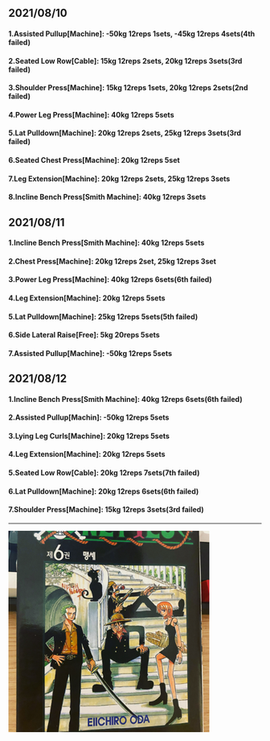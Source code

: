 ## 2021/08/10
#### 1.Assisted Pullup\[Machine\]: -50kg 12reps 1sets, -45kg 12reps 4sets(4th failed)
#### 2.Seated Low Row\[Cable\]: 15kg 12reps 2sets, 20kg 12reps 3sets(3rd failed)  
#### 3.Shoulder Press\[Machine\]: 15kg 12reps 1sets, 20kg 12reps 2sets(2nd failed)   
#### 4.Power Leg Press\[Machine\]: 40kg 12reps 5sets
#### 5.Lat Pulldown\[Machine\]: 20kg 12reps 2sets, 25kg 12reps 3sets(3rd failed)
#### 6.Seated Chest Press\[Machine\]: 20kg 12reps 5set
#### 7.Leg Extension\[Machine\]: 20kg 12reps 2sets, 25kg 12reps 3sets
#### 8.Incline Bench Press\[Smith Machine\]: 40kg 12reps 3sets


## 2021/08/11
#### 1.Incline Bench Press\[Smith Machine\]: 40kg 12reps 5sets
#### 2.Chest Press\[Machine\]: 20kg 12reps 2set, 25kg 12reps 3set 
#### 3.Power Leg Press\[Machine\]: 40kg 12reps 6sets(6th failed)
#### 4.Leg Extension\[Machine\]: 20kg 12reps 5sets
#### 5.Lat Pulldown\[Machine\]: 25kg 12reps 5sets(5th failed)
#### 6.Side Lateral Raise\[Free\]: 5kg 20reps 5sets
#### 7.Assisted Pullup\[Machine\]: -50kg 12reps 5sets


## 2021/08/12
#### 1.Incline Bench Press\[Smith Machine\]: 40kg 12reps 6sets(6th failed)
#### 2.Assisted Pullup\[Machin\]: -50kg 12reps 5sets  
#### 3.Lying Leg Curls\[Machine\]: 20kg 12reps 5sets
#### 4.Leg Extension\[Machine\]: 20kg 12reps 5sets
#### 5.Seated Low Row\[Cable\]: 20kg 12reps 7sets(7th failed)  
#### 6.Lat Pulldown\[Machine\]: 20kg 12reps 6sets(6th failed)
#### 7.Shoulder Press\[Machine\]: 15kg 12reps 3sets(3rd failed)

---
<img src='./_resources/__06.jpg' width='400px' />
